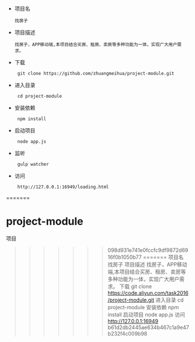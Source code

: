
* 项目名

    ```
    找房子
    ```
    
* 项目描述

    ```
    找房子，APP移动端,本项目结合买房、租房、卖房等多种功能为一体，实现广大用户需求。
    ```

* 下载

    ``` 
     git clone https://github.com/zhuangmeihua/project-module.git
    ```
    
* 进入目录

    ``` 
     cd project-module
    ```
    
* 安装依赖

    ``` 
     npm install 
    ```
    
* 启动项目

    ``` 
     node app.js
    ```
    
* 监听

    ``` 
     gulp watcher
    ```
    
* 访问

    ``` 
     http://127.0.0.1:16949/loading.html
    ```
=======
# project-module
项目
>>>>>>> 098d931e741e0fccfc9df9872d6916f0b1050b77
=======
项目名
找房子
项目描述
找房子，APP移动端,本项目结合买房、租房、卖房等多种功能为一体，实现广大用户需求。
下载 
 git clone https://code.aliyun.com/task2016/project-module.git
进入目录 
 cd project-module
安装依赖 
 npm install 
启动项目 
 node app.js
访问
 http://127.0.0.1:16949
>>>>>>> b61d2db2445ae634b467c1a9e47b232f4c009b98
